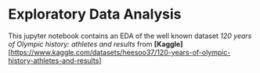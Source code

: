 # Exploratory Data Analysis

This jupyter notebook contains an EDA of the well known dataset *120 years of Olympic history: athletes and results* from **[Kaggle]**[https://www.kaggle.com/datasets/heesoo37/120-years-of-olympic-history-athletes-and-results]
